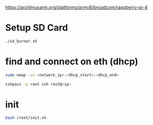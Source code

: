 https://archlinuxarm.org/platforms/armv8/broadcom/raspberry-pi-4

# Setup SD Card
```bash
./sd_burner.sh
```

# find and connect on eth (dhcp)

```bash
sudo nmap -sn <network_ip>.<dhcp_start>-<dhcp_end>

sshpass -p root ssh root@<ip>
```

# init
```bash
bash /root/init.sh
```
